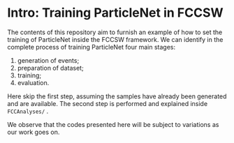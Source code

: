 # Intro: Training ParticleNet in FCCSW
The contents of this repository aim to furnish an example of how to set the training of ParticleNet inside the FCCSW framework.
We can identify in the complete process of training ParticleNet four main stages:
1. generation of events;
2. preparation of dataset;
3. training;
4. evaluation.

Here skip the first step, assuming the samples have already been generated and are available.
The second step is performed and explained inside `FCCAnalyses/` . 

We observe that the codes presented here will be subject to variations as our work goes on.
